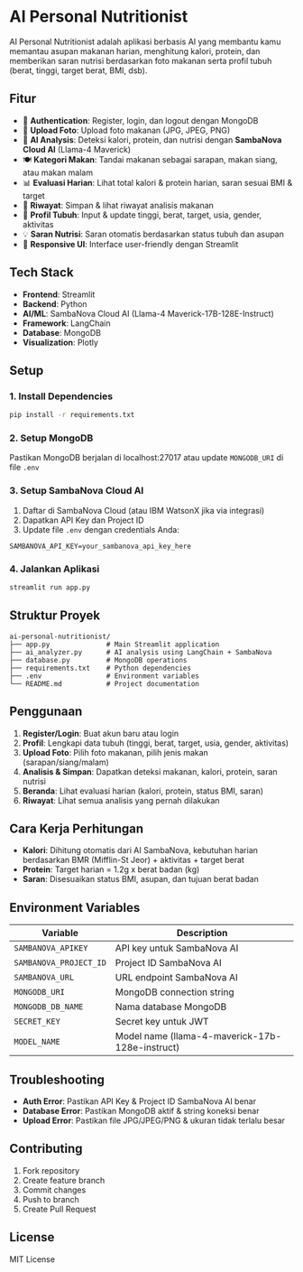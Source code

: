 # AI Personal Nutritionist

AI Personal Nutritionist adalah aplikasi berbasis AI yang membantu kamu memantau asupan makanan harian, menghitung kalori, protein, dan memberikan saran nutrisi berdasarkan foto makanan serta profil tubuh (berat, tinggi, target berat, BMI, dsb).

## Fitur

- 🔐 **Authentication**: Register, login, dan logout dengan MongoDB
- 📸 **Upload Foto**: Upload foto makanan (JPG, JPEG, PNG)
- 🤖 **AI Analysis**: Deteksi kalori, protein, dan nutrisi dengan **SambaNova Cloud AI** (Llama-4 Maverick)
- 🍽️ **Kategori Makan**: Tandai makanan sebagai sarapan, makan siang, atau makan malam
- 📊 **Evaluasi Harian**: Lihat total kalori & protein harian, saran sesuai BMI & target
- 📝 **Riwayat**: Simpan & lihat riwayat analisis makanan
- 👤 **Profil Tubuh**: Input & update tinggi, berat, target, usia, gender, aktivitas
- 💡 **Saran Nutrisi**: Saran otomatis berdasarkan status tubuh dan asupan
- 📱 **Responsive UI**: Interface user-friendly dengan Streamlit

## Tech Stack

- **Frontend**: Streamlit
- **Backend**: Python
- **AI/ML**: SambaNova Cloud AI (Llama-4 Maverick-17B-128E-Instruct)
- **Framework**: LangChain
- **Database**: MongoDB
- **Visualization**: Plotly

## Setup

### 1. Install Dependencies

```bash
pip install -r requirements.txt
```

### 2. Setup MongoDB

Pastikan MongoDB berjalan di localhost:27017 atau update `MONGODB_URI` di file `.env`

### 3. Setup SambaNova Cloud AI

1. Daftar di SambaNova Cloud (atau IBM WatsonX jika via integrasi)
2. Dapatkan API Key dan Project ID
3. Update file `.env` dengan credentials Anda:

```env
SAMBANOVA_API_KEY=your_sambanova_api_key_here
```

### 4. Jalankan Aplikasi

```bash
streamlit run app.py
```

## Struktur Proyek

```
ai-personal-nutritionist/
├── app.py              # Main Streamlit application
├── ai_analyzer.py      # AI analysis using LangChain + SambaNova
├── database.py         # MongoDB operations
├── requirements.txt    # Python dependencies
├── .env                # Environment variables
└── README.md           # Project documentation
```

## Penggunaan

1. **Register/Login**: Buat akun baru atau login
2. **Profil**: Lengkapi data tubuh (tinggi, berat, target, usia, gender, aktivitas)
3. **Upload Foto**: Pilih foto makanan, pilih jenis makan (sarapan/siang/malam)
4. **Analisis & Simpan**: Dapatkan deteksi makanan, kalori, protein, saran nutrisi
5. **Beranda**: Lihat evaluasi harian (kalori, protein, status BMI, saran)
6. **Riwayat**: Lihat semua analisis yang pernah dilakukan

## Cara Kerja Perhitungan

- **Kalori**: Dihitung otomatis dari AI SambaNova, kebutuhan harian berdasarkan BMR (Mifflin-St Jeor) + aktivitas + target berat
- **Protein**: Target harian = 1.2g x berat badan (kg)
- **Saran**: Disesuaikan status BMI, asupan, dan tujuan berat badan

## Environment Variables

| Variable | Description |
|----------|-------------|
| `SAMBANOVA_APIKEY` | API key untuk SambaNova AI |
| `SAMBANOVA_PROJECT_ID` | Project ID SambaNova AI |
| `SAMBANOVA_URL` | URL endpoint SambaNova AI |
| `MONGODB_URI` | MongoDB connection string |
| `MONGODB_DB_NAME` | Nama database MongoDB |
| `SECRET_KEY` | Secret key untuk JWT |
| `MODEL_NAME` | Model name (llama-4-maverick-17b-128e-instruct) |

## Troubleshooting

- **Auth Error**: Pastikan API Key & Project ID SambaNova AI benar
- **Database Error**: Pastikan MongoDB aktif & string koneksi benar
- **Upload Error**: Pastikan file JPG/JPEG/PNG & ukuran tidak terlalu besar

## Contributing

1. Fork repository
2. Create feature branch
3. Commit changes
4. Push to branch
5. Create Pull Request

## License

MIT License